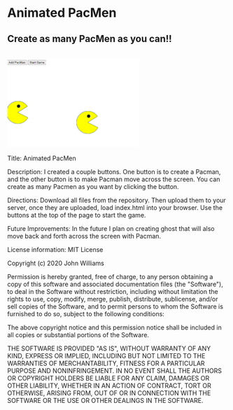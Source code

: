 # Animated PacMen
## Create as many PacMen as you can!!
<br>
<img src = "screenshot.png" width = "300"/>


Title: Animated PacMen

Description: I created a couple buttons. One button is to create a Pacman, and the other button is to make Pacman move across the screen. You can create as many Pacmen as you want by clicking the button.

Directions: Download all files from the repository. Then upload them to your server, once they are uploaded, load index.html into your browser. Use the buttons at the top of the page to start the game.

Future Improvements: In the future I plan on creating ghost that will also move back and forth across the screen with Pacman.

License information: MIT License

Copyright (c) 2020 John Williams

Permission is hereby granted, free of charge, to any person obtaining a copy
of this software and associated documentation files (the "Software"), to deal
in the Software without restriction, including without limitation the rights
to use, copy, modify, merge, publish, distribute, sublicense, and/or sell
copies of the Software, and to permit persons to whom the Software is
furnished to do so, subject to the following conditions:

The above copyright notice and this permission notice shall be included in all
copies or substantial portions of the Software.

THE SOFTWARE IS PROVIDED "AS IS", WITHOUT WARRANTY OF ANY KIND, EXPRESS OR
IMPLIED, INCLUDING BUT NOT LIMITED TO THE WARRANTIES OF MERCHANTABILITY,
FITNESS FOR A PARTICULAR PURPOSE AND NONINFRINGEMENT. IN NO EVENT SHALL THE
AUTHORS OR COPYRIGHT HOLDERS BE LIABLE FOR ANY CLAIM, DAMAGES OR OTHER
LIABILITY, WHETHER IN AN ACTION OF CONTRACT, TORT OR OTHERWISE, ARISING FROM,
OUT OF OR IN CONNECTION WITH THE SOFTWARE OR THE USE OR OTHER DEALINGS IN THE
SOFTWARE.
